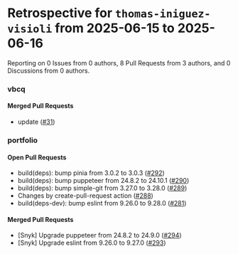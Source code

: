 # Retrospective for `thomas-iniguez-visioli` from 2025-06-15 to 2025-06-16

Reporting on 0 Issues from 0 authors, 8 Pull Requests from 3 authors, and 0 Discussions from 0 authors.


### vbcq

#### Merged Pull Requests

- update  ([#31](https://github.com/thomas-iniguez-visioli/vbcq/pull/31))

### portfolio

#### Open Pull Requests

- build(deps): bump pinia from 3.0.2 to 3.0.3 ([#292](https://github.com/thomas-iniguez-visioli/portfolio/pull/292))
- build(deps): bump puppeteer from 24.8.2 to 24.10.1 ([#290](https://github.com/thomas-iniguez-visioli/portfolio/pull/290))
- build(deps): bump simple-git from 3.27.0 to 3.28.0 ([#289](https://github.com/thomas-iniguez-visioli/portfolio/pull/289))
- Changes by create-pull-request action ([#288](https://github.com/thomas-iniguez-visioli/portfolio/pull/288))
- build(deps-dev): bump eslint from 9.26.0 to 9.28.0 ([#281](https://github.com/thomas-iniguez-visioli/portfolio/pull/281))

#### Merged Pull Requests

- [Snyk] Upgrade puppeteer from 24.8.2 to 24.9.0 ([#294](https://github.com/thomas-iniguez-visioli/portfolio/pull/294))
- [Snyk] Upgrade eslint from 9.26.0 to 9.27.0 ([#293](https://github.com/thomas-iniguez-visioli/portfolio/pull/293))